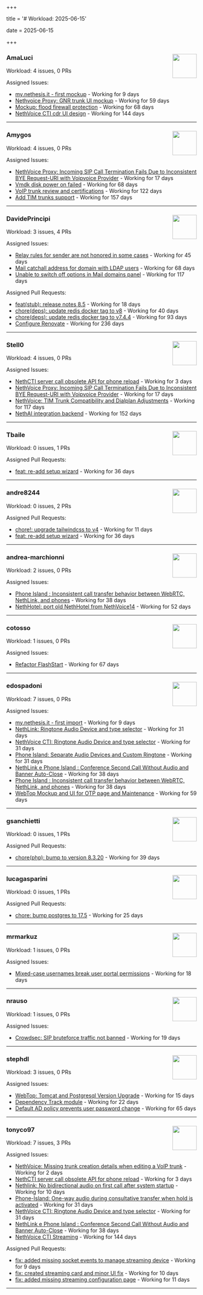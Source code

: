 +++

title = '# Workload: 2025-06-15'

date = 2025-06-15

+++

### AmaLuci <img src='https://avatars.githubusercontent.com/u/166636295?v=4&s=64' width='64' height='64' style='float:right;' /> ###
Workload: 4 issues, 0 PRs


Assigned Issues:
- [my.nethesis.it - first mockup](https://github.com/nethesis/my/issues/2) - Working for 9 days
- [Nethvoice Proxy: GNR trunk UI mockup](https://github.com/NethServer/dev/issues/7411) - Working for 59 days
- [Mockup: flood firewall protection](https://github.com/NethServer/nethsecurity/issues/1160) - Working for 68 days
- [NethVoice CTI cdr UI design](https://github.com/NethServer/dev/issues/7271) - Working for 144 days
---

### Amygos <img src='https://avatars.githubusercontent.com/u/510232?v=4&s=64' width='64' height='64' style='float:right;' /> ###
Workload: 4 issues, 0 PRs


Assigned Issues:
- [NethVoice Proxy: Incoming SIP Call Termination Fails Due to Inconsistent BYE Request-URI with Voipvoice Provider](https://github.com/NethServer/dev/issues/7485) - Working for 17 days
- [Vmdk disk power on failed](https://github.com/NethServer/dev/issues/7380) - Working for 68 days
- [VoIP trunk review and certifications](https://github.com/NethServer/dev/issues/7310) - Working for 122 days
- [Add TIM trunks support](https://github.com/NethServer/dev/issues/7240) - Working for 157 days
---

### DavidePrincipi <img src='https://avatars.githubusercontent.com/u/2920838?v=4&s=64' width='64' height='64' style='float:right;' /> ###
Workload: 3 issues, 4 PRs


Assigned Issues:
- [Relay rules for sender are not honored in some cases](https://github.com/NethServer/dev/issues/7433) - Working for 45 days
- [Mail catchall address for domain with LDAP users](https://github.com/NethServer/dev/issues/7385) - Working for 68 days
- [Unable to switch off options in Mail domains panel](https://github.com/NethServer/dev/issues/7320) - Working for 117 days

Assigned Pull Requests:
- [feat(stub): release notes 8.5](https://github.com/NethServer/ns8-docs/pull/168) - Working for 18 days
- [chore(deps): update redis docker tag to v8](https://github.com/NethServer/ns8-core/pull/874) - Working for 40 days
- [chore(deps): update redis docker tag to v7.4.4](https://github.com/NethServer/ns8-core/pull/830) - Working for 93 days
- [Configure Renovate](https://github.com/NethServer/ns8-passbolt/pull/1) - Working for 236 days
---

### Stell0 <img src='https://avatars.githubusercontent.com/u/4547897?v=4&s=64' width='64' height='64' style='float:right;' /> ###
Workload: 4 issues, 0 PRs


Assigned Issues:
- [NethCTI server call obsolete API for phone reload](https://github.com/NethServer/dev/issues/7499) - Working for 3 days
- [NethVoice Proxy: Incoming SIP Call Termination Fails Due to Inconsistent BYE Request-URI with Voipvoice Provider](https://github.com/NethServer/dev/issues/7485) - Working for 17 days
- [NethVoice: TIM Trunk Compatibility and Dialplan Adjustments](https://github.com/NethServer/dev/issues/7321) - Working for 117 days
- [NethAI integration backend](https://github.com/NethServer/dev/issues/7248) - Working for 152 days
---

### Tbaile <img src='https://avatars.githubusercontent.com/u/8052641?v=4&s=64' width='64' height='64' style='float:right;' /> ###
Workload: 0 issues, 1 PRs


Assigned Pull Requests:
- [feat: re-add setup wizard](https://github.com/NethServer/nethsecurity-docs/pull/166) - Working for 36 days
---

### andre8244 <img src='https://avatars.githubusercontent.com/u/4612169?v=4&s=64' width='64' height='64' style='float:right;' /> ###
Workload: 0 issues, 2 PRs


Assigned Pull Requests:
- [chore!: upgrade tailwindcss to v4](https://github.com/NethServer/nethsecurity-ui/pull/570) - Working for 11 days
- [feat: re-add setup wizard](https://github.com/NethServer/nethsecurity-docs/pull/166) - Working for 36 days
---

### andrea-marchionni <img src='https://avatars.githubusercontent.com/u/6448460?v=4&s=64' width='64' height='64' style='float:right;' /> ###
Workload: 2 issues, 0 PRs


Assigned Issues:
- [Phone Island : Inconsistent call transfer behavior between WebRTC, NethLink, and phones](https://github.com/NethServer/dev/issues/7444) - Working for 38 days
- [NethHotel: port old NethHotel from NethVoice14](https://github.com/NethServer/dev/issues/7425) - Working for 52 days
---

### cotosso <img src='https://avatars.githubusercontent.com/u/7226896?v=4&s=64' width='64' height='64' style='float:right;' /> ###
Workload: 1 issues, 0 PRs


Assigned Issues:
- [Refactor FlashStart](https://github.com/NethServer/nethsecurity/issues/1162) - Working for 67 days
---

### edospadoni <img src='https://avatars.githubusercontent.com/u/6152486?v=4&s=64' width='64' height='64' style='float:right;' /> ###
Workload: 7 issues, 0 PRs


Assigned Issues:
- [my.nethesis.it - first import](https://github.com/nethesis/my/issues/1) - Working for 9 days
- [NethLink: Ringtone Audio Device and type selector](https://github.com/NethServer/dev/issues/7460) - Working for 31 days
- [NethVoice CTI: Ringtone Audio Device and type selector](https://github.com/NethServer/dev/issues/7459) - Working for 31 days
- [Phone Island: Separate Audio Devices and Custom Ringtone](https://github.com/NethServer/dev/issues/7458) - Working for 31 days
- [NethLink e Phone Island : Conference Second Call Without Audio and Banner Auto-Close](https://github.com/NethServer/dev/issues/7446) - Working for 38 days
- [Phone Island : Inconsistent call transfer behavior between WebRTC, NethLink, and phones](https://github.com/NethServer/dev/issues/7444) - Working for 38 days
- [WebTop Mockup and UI for OTP page and Maintenance](https://github.com/NethServer/dev/issues/7410) - Working for 59 days
---

### gsanchietti <img src='https://avatars.githubusercontent.com/u/804596?v=4&s=64' width='64' height='64' style='float:right;' /> ###
Workload: 0 issues, 1 PRs


Assigned Pull Requests:
- [chore(php): bump to version 8.3.20](https://github.com/NethServer/ns8-webtop/pull/120) - Working for 39 days
---

### lucagasparini <img src='https://avatars.githubusercontent.com/u/11161326?v=4&s=64' width='64' height='64' style='float:right;' /> ###
Workload: 0 issues, 1 PRs


Assigned Pull Requests:
- [chore: bump postgres to 17.5](https://github.com/NethServer/ns8-webtop/pull/129) - Working for 25 days
---

### mrmarkuz <img src='https://avatars.githubusercontent.com/u/31746411?v=4&s=64' width='64' height='64' style='float:right;' /> ###
Workload: 1 issues, 0 PRs


Assigned Issues:
- [Mixed-case usernames break user portal permissions](https://github.com/NethServer/dev/issues/7482) - Working for 18 days
---

### nrauso <img src='https://avatars.githubusercontent.com/u/16102909?v=4&s=64' width='64' height='64' style='float:right;' /> ###
Workload: 1 issues, 0 PRs


Assigned Issues:
- [Crowdsec: SIP bruteforce traffic not banned](https://github.com/NethServer/dev/issues/7481) - Working for 19 days
---

### stephdl <img src='https://avatars.githubusercontent.com/u/3164851?v=4&s=64' width='64' height='64' style='float:right;' /> ###
Workload: 3 issues, 0 PRs


Assigned Issues:
- [WebTop: Tomcat and Postgresql Version Upgrade](https://github.com/NethServer/dev/issues/7489) - Working for 15 days
- [Dependency Track module](https://github.com/NethServer/dev/issues/7477) - Working for 22 days
- [Default AD policy prevents user password change](https://github.com/NethServer/dev/issues/7400) - Working for 65 days
---

### tonyco97 <img src='https://avatars.githubusercontent.com/u/36625268?v=4&s=64' width='64' height='64' style='float:right;' /> ###
Workload: 7 issues, 3 PRs


Assigned Issues:
- [NethVoice: Missing trunk creation details when editing a VoIP trunk](https://github.com/NethServer/dev/issues/7502) - Working for 2 days
- [NethCTI server call obsolete API for phone reload](https://github.com/NethServer/dev/issues/7499) - Working for 3 days
- [Nethlink: No bidirectional audio on first call after system startup](https://github.com/NethServer/dev/issues/7492) - Working for 10 days
- [Phone-Island: One-way audio during consultative transfer when hold is activated](https://github.com/NethServer/dev/issues/7462) - Working for 31 days
- [NethVoice CTI: Ringtone Audio Device and type selector](https://github.com/NethServer/dev/issues/7459) - Working for 31 days
- [NethLink e Phone Island : Conference Second Call Without Audio and Banner Auto-Close](https://github.com/NethServer/dev/issues/7446) - Working for 38 days
- [NethVoice CTI Streaming](https://github.com/NethServer/dev/issues/7268) - Working for 144 days

Assigned Pull Requests:
- [fix: added missing socket events to manage streaming device](https://github.com/nethesis/phone-island/pull/99) - Working for 9 days
- [fix: created streaming card and minor UI fix](https://github.com/nethesis/nethvoice-cti/pull/307) - Working for 10 days
- [fix: added missing streaming configuration page](https://github.com/nethesis/ns8-nethvoice/pull/462) - Working for 11 days
---

